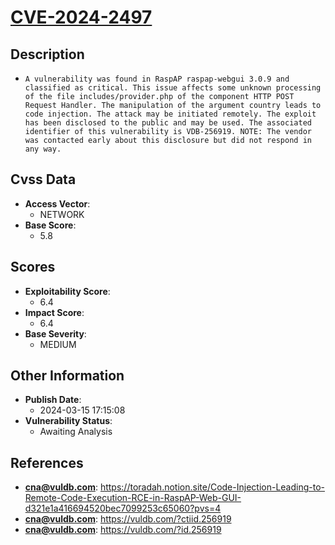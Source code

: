 
# [CVE-2024-2497](https://cve.mitre.org/cgi-bin/cvename.cgi?name=CVE-2024-2497)

## Description

- `A vulnerability was found in RaspAP raspap-webgui 3.0.9 and classified as critical. This issue affects some unknown processing of the file includes/provider.php of the component HTTP POST Request Handler. The manipulation of the argument country leads to code injection. The attack may be initiated remotely. The exploit has been disclosed to the public and may be used. The associated identifier of this vulnerability is VDB-256919. NOTE: The vendor was contacted early about this disclosure but did not respond in any way.`

## Cvss Data

- **Access Vector**:
  - NETWORK
- **Base Score**:
  - 5.8

## Scores

- **Exploitability Score**:
  - 6.4
- **Impact Score**:
  - 6.4
- **Base Severity**:
  - MEDIUM

## Other Information

- **Publish Date**:
  - 2024-03-15 17:15:08
- **Vulnerability Status**:
  - Awaiting Analysis

## References

- **cna@vuldb.com**: https://toradah.notion.site/Code-Injection-Leading-to-Remote-Code-Execution-RCE-in-RaspAP-Web-GUI-d321e1a416694520bec7099253c65060?pvs=4
- **cna@vuldb.com**: https://vuldb.com/?ctiid.256919
- **cna@vuldb.com**: https://vuldb.com/?id.256919

